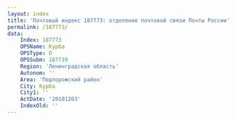 ```yaml
---
layout: index
title: 'Почтовый индекс 187773: отделение почтовой связи Почты России'
permalink: /187773/
data:
    Index: 187773
    OPSName: Курба
    OPSType: О
    OPSSubm: 187739
    Region: 'Ленинградская область'
    Autonom: ''
    Area: 'Подпорожский район'
    City: Курба
    City1: ''
    ActDate: '20101203'
    IndexOld: ''
---
```

